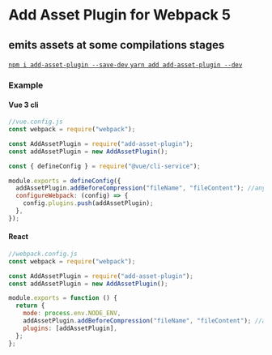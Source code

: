 # Add Asset Plugin for Webpack 5

## emits assets at some compilations stages

[`npm i add-asset-plugin --save-dev` `yarn add add-asset-plugin --dev`](https://www.npmjs.com/package/add-asset-plugin)

### Example

#### Vue 3 cli

```javascript
//vue.config.js
const webpack = require("webpack");

const AddAssetPlugin = require("add-asset-plugin");
const addAssetPlugin = new AddAssetPlugin();

const { defineConfig } = require("@vue/cli-service");

module.exports = defineConfig({
  addAssetPlugin.addBeforeCompression("fileName", "fileContent"); //anywhere
  configureWebpack: (config) => {
    config.plugins.push(addAssetPlugin);
  },
});
```

#### React

```javascript
//webpack.config.js
const webpack = require("webpack");

const AddAssetPlugin = require("add-asset-plugin");
const addAssetPlugin = new AddAssetPlugin();

module.exports = function () {
  return {
    mode: process.env.NODE_ENV,
    addAssetPlugin.addBeforeCompression("fileName", "fileContent"); //anywhere
    plugins: [addAssetPlugin],
  };
};
```
